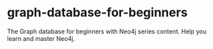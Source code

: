 # graph-database-for-beginners
The Graph database for beginners with Neo4j series content. Help you learn and master Neo4j.
